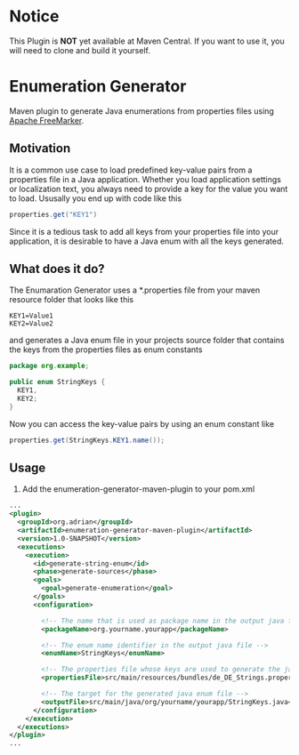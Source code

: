 # Notice
This Plugin is **NOT** yet available at Maven Central. If you want to use it, you will need to clone and build it yourself.

# Enumeration Generator
Maven plugin to generate Java enumerations from properties files using [Apache FreeMarker](http://freemarker.org/).

## Motivation
It is a common use case to load predefined key-value pairs from a properties file in a Java application. Whether you load application settings or localization text, you always need to provide a key for the value you want to load. Ususally you end up with code like this
```java
properties.get("KEY1")
```
Since it is a tedious task to add all keys from your properties file into your application, it is desirable to have a Java enum with all the keys generated.

## What does it do?
The Enumaration Generator uses a *.properties file from your maven resource folder that looks like this
```properties
KEY1=Value1
KEY2=Value2
```
and generates a Java enum file in your projects source folder that contains the keys from the properties files as enum constants
```java
package org.example;

public enum StringKeys {
  KEY1,
  KEY2;
}
```
Now you can access the key-value pairs by using an enum constant like
```java
properties.get(StringKeys.KEY1.name());
```

## Usage
1. Add the enumeration-generator-maven-plugin to your pom.xml
```xml
...
<plugin>
  <groupId>org.adrian</groupId>
  <artifactId>enumeration-generator-maven-plugin</artifactId>
  <version>1.0-SNAPSHOT</version>
  <executions>
    <execution>
      <id>generate-string-enum</id>
      <phase>generate-sources</phase>
      <goals>
        <goal>generate-enumeration</goal>
      </goals>
      <configuration>

        <!-- The name that is used as package name in the output java file -->
        <packageName>org.yourname.yourapp</packageName>

        <!-- The enum name identifier in the output java file -->
        <enumName>StringKeys</enumName>

        <!-- The properties file whose keys are used to generate the java enum file -->
        <propertiesFile>src/main/resources/bundles/de_DE_Strings.properties</propertiesFile>

        <!-- The target for the generated java enum file -->
        <outputFile>src/main/java/org/yourname/yourapp/StringKeys.java</outputFile>
      </configuration>
    </execution>
  </executions>
</plugin>
...
```
